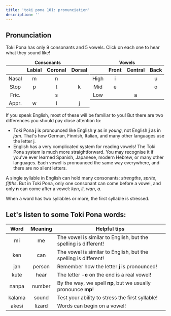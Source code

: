 ```yaml
---
title: 'toki pona 101: pronunciation'
description: ''
---
```

<style>
#phono {
    display: flex;
    text-align: center;
    flex-direction: column;
}
@media only screen and (min-width: 600px) {
    #phono {
        flex-direction: row;
    }
}

#phono table {
    table-layout: fixed;
    width: calc(100% - 1px);
    margin: auto;
}

</style>

## Pronunciation

Toki Pona has only 9 consonants and 5 vowels. Click on each one to hear what they sound like!

<div id="phono">
<div id="consonants">
<span><b>Consonants</b></span>

|       | Labial | Coronal | Dorsal |
|:-----:|:------:|:-------:|:------:|
| Nasal |    m   |    n    |        |
|  Stop |    p   |    t    |    k   |
| Fric. |        |    s    |        |
| Appr. |    w   |    l    |    j   |
</div>
<div id="vowels">
<span><b>Vowels</b></span>

|       | Front | Central | Back |
|:-----:|:-----:|:-------:|:----:|
| High  |   i   |         |   u  |
|  Mid  |   e   |         |   o  |
|  Low  |       |    a    |      |
</div>
</div>

If you speak English, most of these will be familiar to you! But there are two differences you should pay close attention to:

* Toki Pona **j** is pronounced like English **y** as in *young*, not English **j** as in *jam*. That's how German, Finnish, Italian, and many other languages use the letter j.
* English has a very complicated system for reading vowels! The Toki Pona system is much more straightforward. You may recognise it if you've ever learned Spanish, Japanese, modern Hebrew, or many other languages. Each vowel is pronounced the same way everywhere, and there are no silent letters.

A single syllable in English can hold many consonants: *strengths*, *sprite*, *fifths*. But in Toki Pona, only one consonant can come before a vowel, and only **n** can come after a vowel: *ken*, *li*, *wan*, *a*.

When a word has two syllables or more, the first syllable is stressed.

## Let's listen to some Toki Pona words:

|  Word  | Meaning | Helpful tips                                                    |
|:------:|:-------:|-----------------------------------------------------------------|
|   mi   |    me   | The vowel is similar to English, but the spelling is different! |
|   ken  |   can   | The vowel is similar to English, but the spelling is different! |
|   jan  |  person | Remember how the letter **j** is pronounced!                        |
|  kute  |   hear  | The letter -**e** on the end is a real vowel!                       |
|  nanpa |  number | By the way, we spell **np**, but we usually pronounce **mp**!           |
| kalama |  sound  | Test your ability to stress the first syllable!                 |
|  akesi |  lizard | Words can begin on a vowel!                                     |
